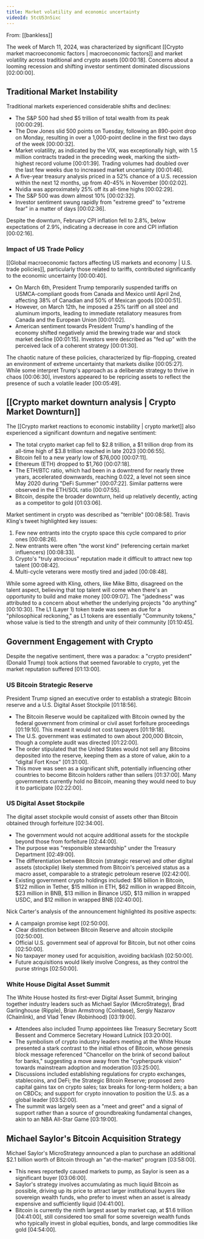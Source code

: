 ```yaml
---
title: Market volatility and economic uncertainty
videoId: 5tcU53n5ixc
---
```


From: [[bankless]] <br/> 

The week of March 11, 2024, was characterized by significant [[Crypto market macroeconomic factors | macroeconomic factors]] and market volatility across traditional and crypto assets <a class="yt-timestamp" data-t="00:00:18">[00:00:18]</a>. Concerns about a looming recession and shifting investor sentiment dominated discussions <a class="yt-timestamp" data-t="02:00:00">[02:00:00]</a>.

## Traditional Market Instability

Traditional markets experienced considerable shifts and declines:
*   The S&P 500 had shed $5 trillion of total wealth from its peak <a class="yt-timestamp" data-t="00:00:29">[00:00:29]</a>.
*   The Dow Jones slid 500 points on Tuesday, following an 890-point drop on Monday, resulting in over a 1,000-point decline in the first two days of the week <a class="yt-timestamp" data-t="00:00:32">[00:00:32]</a>.
*   Market volatility, as indicated by the VIX, was exceptionally high, with 1.5 million contracts traded in the preceding week, marking the sixth-highest record volume <a class="yt-timestamp" data-t="00:01:39">[00:01:39]</a>. Trading volumes had doubled over the last few weeks due to increased market uncertainty <a class="yt-timestamp" data-t="00:01:46">[00:01:46]</a>.
*   A five-year treasury analysis priced in a 52% chance of a U.S. recession within the next 12 months, up from 40-45% in November <a class="yt-timestamp" data-t="00:02:02">[00:02:02]</a>.
*   Nvidia was approximately 25% off its all-time highs <a class="yt-timestamp" data-t="00:02:29">[00:02:29]</a>.
*   The S&P 500 was down almost 10% <a class="yt-timestamp" data-t="00:02:32">[00:02:32]</a>.
*   Investor sentiment swung rapidly from "extreme greed" to "extreme fear" in a matter of days <a class="yt-timestamp" data-t="00:02:36">[00:02:36]</a>.

Despite the downturn, February CPI inflation fell to 2.8%, below expectations of 2.9%, indicating a decrease in core and CPI inflation <a class="yt-timestamp" data-t="00:02:16">[00:02:16]</a>.

### Impact of US Trade Policy

[[Global macroeconomic factors affecting US markets and economy | U.S. trade policies]], particularly those related to tariffs, contributed significantly to the economic uncertainty <a class="yt-timestamp" data-t="00:00:40">[00:00:40]</a>.
*   On March 6th, President Trump temporarily suspended tariffs on USMCA-compliant goods from Canada and Mexico until April 2nd, affecting 38% of Canadian and 50% of Mexican goods <a class="yt-timestamp" data-t="00:00:51">[00:00:51]</a>.
*   However, on March 12th, he imposed a 25% tariff on all steel and aluminum imports, leading to immediate retaliatory measures from Canada and the European Union <a class="yt-timestamp" data-t="00:01:02">[00:01:02]</a>.
*   American sentiment towards President Trump's handling of the economy shifted negatively amid the brewing trade war and stock market decline <a class="yt-timestamp" data-t="00:01:15">[00:01:15]</a>. Investors were described as "fed up" with the perceived lack of a coherent strategy <a class="yt-timestamp" data-t="00:01:30">[00:01:30]</a>.

The chaotic nature of these policies, characterized by flip-flopping, created an environment of extreme uncertainty that markets dislike <a class="yt-timestamp" data-t="00:05:27">[00:05:27]</a>. While some interpret Trump's approach as a deliberate strategy to thrive in chaos <a class="yt-timestamp" data-t="00:06:30">[00:06:30]</a>, investors appeared to be repricing assets to reflect the presence of such a volatile leader <a class="yt-timestamp" data-t="00:05:49">[00:05:49]</a>.

## [[Crypto market downturn analysis | Crypto Market Downturn]]

The [[Crypto market reactions to economic instability | crypto market]] also experienced a significant downturn and negative sentiment:
*   The total crypto market cap fell to $2.8 trillion, a $1 trillion drop from its all-time high of $3.8 trillion reached in late 2023 <a class="yt-timestamp" data-t="00:06:55">[00:06:55]</a>.
*   Bitcoin fell to a new yearly low of $76,000 <a class="yt-timestamp" data-t="00:07:11">[00:07:11]</a>.
*   Ethereum (ETH) dropped to $1,760 <a class="yt-timestamp" data-t="00:07:18">[00:07:18]</a>.
*   The ETH/BTC ratio, which had been in a downtrend for nearly three years, accelerated downwards, reaching 0.022, a level not seen since May 2020 during "DeFi Summer" <a class="yt-timestamp" data-t="00:07:22">[00:07:22]</a>. Similar patterns were observed in the ETH/SOL ratio <a class="yt-timestamp" data-t="00:07:55">[00:07:55]</a>.
*   Bitcoin, despite the broader downturn, held up relatively decently, acting as a competitor to gold <a class="yt-timestamp" data-t="01:03:06">[01:03:06]</a>.

Market sentiment in crypto was described as "terrible" <a class="yt-timestamp" data-t="00:08:58">[00:08:58]</a>. Travis Kling's tweet highlighted key issues:
1.  Few new entrants into the crypto space this cycle compared to prior ones <a class="yt-timestamp" data-t="00:08:26">[00:08:26]</a>.
2.  New entrants were often "the worst kind" (referencing certain market influencers) <a class="yt-timestamp" data-t="00:08:33">[00:08:33]</a>.
3.  Crypto's "truly atrocious" reputation made it difficult to attract new top talent <a class="yt-timestamp" data-t="00:08:42">[00:08:42]</a>.
4.  Multi-cycle veterans were mostly tired and jaded <a class="yt-timestamp" data-t="00:08:48">[00:08:48]</a>.

While some agreed with Kling, others, like Mike Bitto, disagreed on the talent aspect, believing that top talent will come when there's an opportunity to build and make money <a class="yt-timestamp" data-t="00:09:07">[00:09:07]</a>. The "jadedness" was attributed to a concern about whether the underlying projects "do anything" <a class="yt-timestamp" data-t="00:10:30">[00:10:30]</a>. The L1 (Layer 1) token trade was seen as due for a "philosophical reckoning," as L1 tokens are essentially "Community tokens," whose value is tied to the strength and unity of their community <a class="yt-timestamp" data-t="01:10:45">[01:10:45]</a>.

## Government Engagement with Crypto

Despite the negative sentiment, there was a paradox: a "crypto president" (Donald Trump) took actions that seemed favorable to crypto, yet the market reputation suffered <a class="yt-timestamp" data-t="01:13:00">[01:13:00]</a>.

### US Bitcoin Strategic Reserve

President Trump signed an executive order to establish a strategic Bitcoin reserve and a U.S. Digital Asset Stockpile <a class="yt-timestamp" data-t="01:18:56">[01:18:56]</a>.
*   The Bitcoin Reserve would be capitalized with Bitcoin owned by the federal government from criminal or civil asset forfeiture proceedings <a class="yt-timestamp" data-t="01:19:10">[01:19:10]</a>. This meant it would not cost taxpayers <a class="yt-timestamp" data-t="01:19:18">[01:19:18]</a>.
*   The U.S. government was estimated to own about 200,000 Bitcoin, though a complete audit was directed <a class="yt-timestamp" data-t="01:22:00">[01:22:00]</a>.
*   The order stipulated that the United States would not sell any Bitcoins deposited into the reserve, keeping them as a store of value, akin to a "digital Fort Knox" <a class="yt-timestamp" data-t="01:31:00">[01:31:00]</a>.
*   This move was seen as a significant shift, potentially influencing other countries to become Bitcoin holders rather than sellers <a class="yt-timestamp" data-t="01:37:00">[01:37:00]</a>. Many governments currently hold no Bitcoin, meaning they would need to buy it to participate <a class="yt-timestamp" data-t="02:22:00">[02:22:00]</a>.

### US Digital Asset Stockpile

The digital asset stockpile would consist of assets other than Bitcoin obtained through forfeiture <a class="yt-timestamp" data-t="02:34:00">[02:34:00]</a>.
*   The government would not acquire additional assets for the stockpile beyond those from forfeiture <a class="yt-timestamp" data-t="02:44:00">[02:44:00]</a>.
*   The purpose was "responsible stewardship" under the Treasury Department <a class="yt-timestamp" data-t="02:49:00">[02:49:00]</a>.
*   The differentiation between Bitcoin (strategic reserve) and other digital assets (stockpile) likely stemmed from Bitcoin's perceived status as a macro asset, comparable to a strategic petroleum reserve <a class="yt-timestamp" data-t="02:42:00">[02:42:00]</a>.
*   Existing government crypto holdings included: $16 billion in Bitcoin, $122 million in Tether, $15 million in ETH, $62 million in wrapped Bitcoin, $23 million in BNB, $13 million in Binance USD, $13 million in wrapped USDC, and $12 million in wrapped BNB <a class="yt-timestamp" data-t="02:40:00">[02:40:00]</a>.

Nick Carter's analysis of the announcement highlighted its positive aspects:
*   A campaign promise kept <a class="yt-timestamp" data-t="02:50:00">[02:50:00]</a>.
*   Clear distinction between Bitcoin Reserve and altcoin stockpile <a class="yt-timestamp" data-t="02:50:00">[02:50:00]</a>.
*   Official U.S. government seal of approval for Bitcoin, but not other coins <a class="yt-timestamp" data-t="02:50:00">[02:50:00]</a>.
*   No taxpayer money used for acquisition, avoiding backlash <a class="yt-timestamp" data-t="02:50:00">[02:50:00]</a>.
*   Future acquisitions would likely involve Congress, as they control the purse strings <a class="yt-timestamp" data-t="02:50:00">[02:50:00]</a>.

### White House Digital Asset Summit

The White House hosted its first-ever Digital Asset Summit, bringing together industry leaders such as Michael Saylor (MicroStrategy), Brad Garlinghouse (Ripple), Brian Armstrong (Coinbase), Sergiy Nazarov (Chainlink), and Vlad Tenev (Robinhood) <a class="yt-timestamp" data-t="03:19:00">[03:19:00]</a>.
*   Attendees also included Trump appointees like Treasury Secretary Scott Bessent and Commerce Secretary Howard Lutnick <a class="yt-timestamp" data-t="03:20:00">[03:20:00]</a>.
*   The symbolism of crypto industry leaders meeting at the White House presented a stark contrast to the initial ethos of Bitcoin, whose genesis block message referenced "Chancellor on the brink of second bailout for banks," suggesting a move away from the "cypherpunk vision" towards mainstream adoption and moderation <a class="yt-timestamp" data-t="03:25:00">[03:25:00]</a>.
*   Discussions included establishing regulations for crypto exchanges, stablecoins, and DeFi; the Strategic Bitcoin Reserve; proposed zero capital gains tax on crypto sales; tax breaks for long-term holders; a ban on CBDCs; and support for crypto innovation to position the U.S. as a global leader <a class="yt-timestamp" data-t="03:52:00">[03:52:00]</a>.
*   The summit was largely seen as a "meet and greet" and a signal of support rather than a source of groundbreaking fundamental changes, akin to an NBA All-Star Game <a class="yt-timestamp" data-t="03:19:00">[03:19:00]</a>.

## Michael Saylor's Bitcoin Acquisition Strategy

Michael Saylor's MicroStrategy announced a plan to purchase an additional $2.1 billion worth of Bitcoin through an "at-the-market" program <a class="yt-timestamp" data-t="03:58:00">[03:58:00]</a>.
*   This news reportedly caused markets to pump, as Saylor is seen as a significant buyer <a class="yt-timestamp" data-t="03:06:00">[03:06:00]</a>.
*   Saylor's strategy involves accumulating as much liquid Bitcoin as possible, driving up its price to attract larger institutional buyers like sovereign wealth funds, who prefer to invest when an asset is already expensive and sufficiently liquid <a class="yt-timestamp" data-t="04:41:00">[04:41:00]</a>.
*   Bitcoin is currently the ninth largest asset by market cap, at $1.6 trillion <a class="yt-timestamp" data-t="04:41:00">[04:41:00]</a>, still considered too small for some sovereign wealth funds who typically invest in global equities, bonds, and large commodities like gold <a class="yt-timestamp" data-t="04:54:00">[04:54:00]</a>.